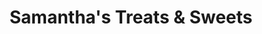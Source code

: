 ---
title: "Samantha's Treats & Sweets"
url: /tully/samanthas-treats-and-sweets/
shop: ice cream
---